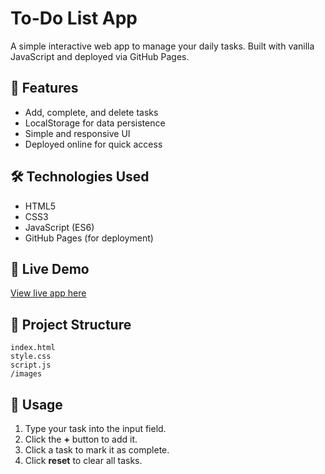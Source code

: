 # To-Do List App

A simple interactive web app to manage your daily tasks. Built with vanilla JavaScript and deployed via GitHub Pages.

## 🚀 Features
- Add, complete, and delete tasks
- LocalStorage for data persistence
- Simple and responsive UI
- Deployed online for quick access

## 🛠️ Technologies Used
- HTML5
- CSS3
- JavaScript (ES6)
- GitHub Pages (for deployment)

## 🔗 Live Demo
[View live app here](https://ericphamm.github.io/To-Do-List/)

## 📁 Project Structure
```
index.html
style.css
script.js
/images
```

## 📌 Usage
1. Type your task into the input field.
2. Click the **+** button to add it.
3. Click a task to mark it as complete.
4. Click **reset** to clear all tasks.
